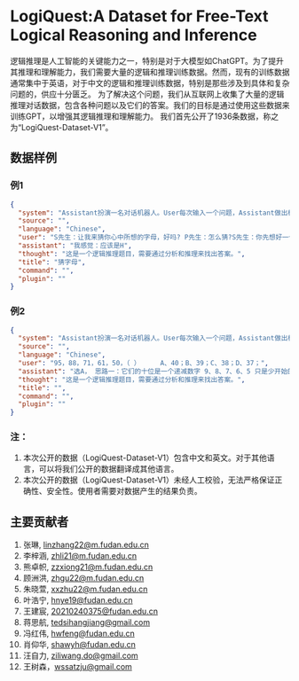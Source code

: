 # LogiQuest:A Dataset for Free-Text Logical Reasoning and Inference

逻辑推理是人工智能的关键能力之一，特别是对于大模型如ChatGPT。为了提升其推理和理解能力，我们需要大量的逻辑和推理训练数据。然而，现有的训练数据通常集中于英语，对于中文的逻辑和推理训练数据，特别是那些涉及到具体和复杂问题的，供应十分匮乏。
为了解决这个问题，我们从互联网上收集了大量的逻辑推理对话数据，包含各种问题以及它们的答案。我们的目标是通过使用这些数据来训练GPT，以增强其逻辑推理和理解能力。
我们首先公开了1936条数据，称之为“LogiQuest-Dataset-V1”。

## 数据样例

### 例1
```json
{
  "system": "Assistant扮演一名对话机器人。User每次输入一个问题，Assistant做出相应回答。不使用任何插件。", 
  "source": "", 
  "language": "Chinese", 
  "user": "S先生：让我来猜你心中所想的字母，好吗? P先生：怎么猜?S先生：你先想好一个拼音字母，藏在心里。p先生：嗯，想好了。S先生：现在我要问你几个问题。P先生：好，请问吧。S先生：你所想的字母在CARTHORSE这个词中有吗? P先生:有的。S先生:在SENATORIAL这个词中有吗?P先生:没有。S先生:在INDETERMINABLES这个词中有吗? P先生:有的。S先生:在REALISATON这个词中有吗? P先生:有的。S先生:在ORCHESTRA这个词中有吗? P先生:没有。S先生:在DISESTABLISHMENTARIANISM中有吗？ P先生:有的。S先生:我知道，你的回答有些是谎话，不过没关系，但你得告诉我，你上面的六个回答，有几个是真实的? P先生:三个。S先生:行了，我已经知道你心中的字母是……。", 
  "assistant": "我感觉：应该是H", 
  "thought": "这是一个逻辑推理题目，需要通过分析和推理来找出答案。", 
  "title": "猜字母", 
  "command": "", 
  "plugin": ""
}
```

### 例2
```json
{
  "system": "Assistant扮演一名对话机器人。User每次输入一个问题，Assistant做出相应回答。不使用任何插件。", 
  "source": "", 
  "language": "Chinese", 
  "user": "95，88，71，61，50，（ ）     A、40；B、39；C、38；D、37；", 
  "assistant": "选A， 思路一：它们的十位是一个递减数字 9、8、7、6、5 只是少开始的4 所以选择A． 思路二： 95 - 9 - 5 = 81；88 - 8 - 8 = 72；71 - 7 - 1 = 63；61 - 6 - 1 = 54；50 - 5 - 0 = 45；40 - 4 - 0 = 36 ，构成等差数列", 
  "thought": "这是一个逻辑推理题目，需要通过分析和推理来找出答案。", 
  "title": "", 
  "command": "", 
  "plugin": ""
}
```

### 注：
1. 本次公开的数据（LogiQuest-Dataset-V1）包含中文和英文。对于其他语言，可以将我们公开的数据翻译成其他语言。
2. 本次公开的数据（LogiQuest-Dataset-V1）未经人工校验，无法严格保证正确性、安全性。使用者需要对数据产生的结果负责。

## 主要贡献者
1. 张琳, linzhang22@m.fudan.edu.cn
2. 李梓涵, zhli21@m.fudan.edu.cn
3. 熊卓帜, zzxiong21@m.fudan.edu.cn
4. 顾洲洪, zhgu22@m.fudan.edu.cn
5. 朱晓萱, xxzhu22@m.fudan.edu.cn 
6. 叶浩宁, hnye19@fudan.edu.cn
7. 王建宸, 20210240375@fudan.edu.cn
8. 蒋思航, tedsihangjiang@gmail.com
9. 冯红伟, hwfeng@fudan.edu.cn 
10. 肖仰华, shawyh@fudan.edu.cn 
11. 汪自力, ziliwang.do@gmail.com 
12. 王树森，wssatzju@gmail.com